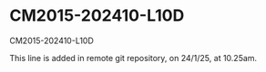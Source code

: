 # CM2015-202410-L10D
CM2015-202410-L10D

This line is added in remote git repository, on 24/1/25, at 10.25am.
